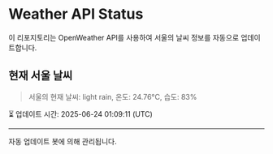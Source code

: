
# Weather API Status

이 리포지토리는 OpenWeather API를 사용하여 서울의 날씨 정보를 자동으로 업데이트합니다.

## 현재 서울 날씨
> 서울의 현재 날씨: light rain, 온도: 24.76°C, 습도: 83%

⏳ 업데이트 시간: 2025-06-24 01:09:11 (UTC)

---
자동 업데이트 봇에 의해 관리됩니다.
